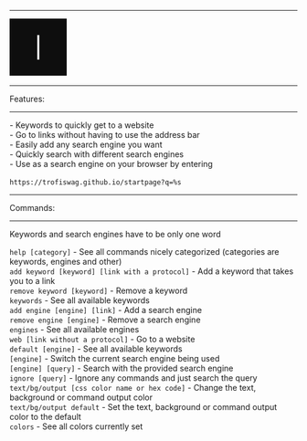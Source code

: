 <hr>
<div><img src="favicon/favicon.gif" width=100></div>
<hr>
Features:<br>
<hr>
- Keywords to quickly get to a website<br>
- Go to links without having to use the address bar<br>
- Easily add any search engine you want<br>
- Quickly search with different search engines<br>
- Use as a search engine on your browser by entering 

``` https://trofiswag.github.io/startpage?q=%s ```
<hr>
Commands:<br>
<hr>
Keywords and search engines have to be only one word<br>

``` help [category] ``` - See all commands nicely categorized (categories are keywords, engines and other)<br>
``` add keyword [keyword] [link with a protocol] ``` - Add a keyword that takes you to a link <br>
``` remove keyword [keyword] ``` - Remove a keyword<br>
``` keywords ``` - See all available keywords<br>
``` add engine [engine] [link] ``` - Add a search engine<br>
``` remove engine [engine] ``` - Remove a search engine<br>
``` engines ``` - See all available engines<br>
``` web [link without a protocol] ``` - Go to a website<br>
``` default [engine] ``` - See all available keywords<br>
``` [engine] ``` - Switch the current search engine being used<br>
``` [engine] [query] ``` - Search with the provided search engine<br>
``` ignore [query] ``` - Ignore any commands and just search the query<br>
``` text/bg/output [css color name or hex code] ``` - Change the text, background or command output color<br>
``` text/bg/output default ``` - Set the text, background or command output color to the default<br>
``` colors ``` - See all colors currently set

